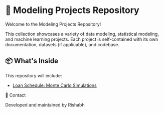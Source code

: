 # 🧠 Modeling Projects Repository

Welcome to the Modeling Projects Repository! 

This collection showcases a variety of data modeling, statistical modeling, and machine learning projects. Each project is self-contained with its own documentation, datasets (if applicable), and codebase.

## 📦 What's Inside
This repository will include:
- [Loan Schedule: Monte Carlo Simulations](/Loan_Schedule_Stochastic/README.md)


📧 Contact

Developed and maintained by Rishabh

